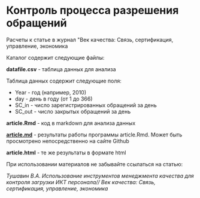 Контроль процесса разрешения обращений
======================================

Расчеты к статье в журнал "Век качества: Связь, сертификация, управление, экономика

Каталог содержит следующие файлы:

**datafile.csv** - таблица данных для анализа

Таблица данных содержит следующие поля:

* Year - год (например, 2010)
* day	- день в году (от 1 до 366)
* SC_in - число зарегистрированных обращений за день
* SC_out - число закрытых обращений за день

**article.Rmd** - код в markdown для анализа данных

[**article.md**](article.md)  - результаты работы программы article.Rmd. Может быть просмотрено непосредственно на сайте Github

**article.html** - те же результаты в формате html

При использовании материалов не забывайте ссылаться на статью:

*Тушавин В.А. Использование инструментов менеджмента качества для контроля загрузки ИКТ персонала// Век качества: Связь, сертификация, управление, экономика*
